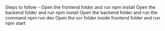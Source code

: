 Steps to follow -
Open the frontend folder and run npm install
Open the backend folder and run npm install
Open the backend folder and run the command npm run dev
Open the scr folder inside frontend folder and run npm start
